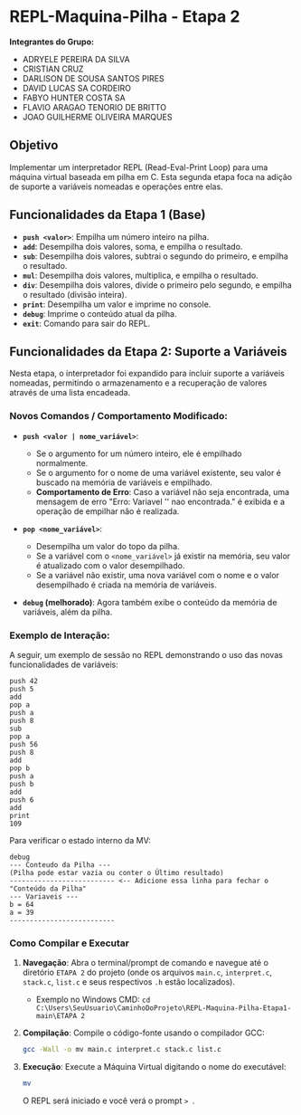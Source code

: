 # REPL-Maquina-Pilha - Etapa 2

**Integrantes do Grupo:**
* ADRYELE PEREIRA DA SILVA
* CRISTIAN CRUZ
* DARLISON DE SOUSA SANTOS PIRES
* DAVID LUCAS SA CORDEIRO
* FABYO HUNTER COSTA SA
* FLAVIO ARAGAO TENORIO DE BRITTO
* JOAO GUILHERME OLIVEIRA MARQUES

## Objetivo

Implementar um interpretador REPL (Read-Eval-Print Loop) para uma máquina virtual baseada em pilha em C. Esta segunda etapa foca na adição de suporte a variáveis nomeadas e operações entre elas.

## Funcionalidades da Etapa 1 (Base)

* **`push <valor>`**: Empilha um número inteiro na pilha.
* **`add`**: Desempilha dois valores, soma, e empilha o resultado.
* **`sub`**: Desempilha dois valores, subtrai o segundo do primeiro, e empilha o resultado.
* **`mul`**: Desempilha dois valores, multiplica, e empilha o resultado.
* **`div`**: Desempilha dois valores, divide o primeiro pelo segundo, e empilha o resultado (divisão inteira).
* **`print`**: Desempilha um valor e imprime no console.
* **`debug`**: Imprime o conteúdo atual da pilha.
* **`exit`**: Comando para sair do REPL.

## Funcionalidades da Etapa 2: Suporte a Variáveis

Nesta etapa, o interpretador foi expandido para incluir suporte a variáveis nomeadas, permitindo o armazenamento e a recuperação de valores através de uma lista encadeada.

### Novos Comandos / Comportamento Modificado:

* **`push <valor | nome_variável>`**:
    * Se o argumento for um número inteiro, ele é empilhado normalmente.
    * Se o argumento for o nome de uma variável existente, seu valor é buscado na memória de variáveis e empilhado.
    * **Comportamento de Erro**: Caso a variável não seja encontrada, uma mensagem de erro "Erro: Variavel '<nome>' nao encontrada." é exibida e a operação de empilhar não é realizada.

* **`pop <nome_variável>`**:
    * Desempilha um valor do topo da pilha.
    * Se a variável com o `<nome_variável>` já existir na memória, seu valor é atualizado com o valor desempilhado.
    * Se a variável não existir, uma nova variável com o nome e o valor desempilhado é criada na memória de variáveis.

* **`debug` (melhorado)**: Agora também exibe o conteúdo da memória de variáveis, além da pilha.

### Exemplo de Interação:

A seguir, um exemplo de sessão no REPL demonstrando o uso das novas funcionalidades de variáveis:
```
push 42
push 5
add
pop a
push a
push 8
sub
pop a
push 56
push 8
add
pop b
push a
push b
add
push 6
add
print
109
```
Para verificar o estado interno da MV:

```  
debug
--- Conteudo da Pilha ---
(Pilha pode estar vazia ou conter o Último resultado)
-------------------------- <-- Adicione essa linha para fechar o "Conteúdo da Pilha"
--- Variaveis ---
b = 64
a = 39
--------------------------
``` 

### Como Compilar e Executar

1.  **Navegação**: Abra o terminal/prompt de comando e navegue até o diretório `ETAPA 2` do projeto (onde os arquivos `main.c`, `interpret.c`, `stack.c`, `list.c` e seus respectivos `.h` estão localizados).
    * Exemplo no Windows CMD: `cd C:\Users\SeuUsuario\CaminhoDoProjeto\REPL-Maquina-Pilha-Etapa1-main\ETAPA 2`

2.  **Compilação**: Compile o código-fonte usando o compilador GCC:
    ```bash
    gcc -Wall -o mv main.c interpret.c stack.c list.c
    ```

3.  **Execução**: Execute a Máquina Virtual digitando o nome do executável:
    ```bash
    mv
    ```
    O REPL será iniciado e você verá o prompt `> `.

